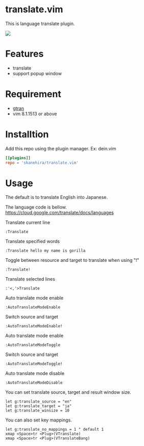 # translate.vim
This is language translate plugin.

![](https://github.com/skanehira/translate.vim/blob/img/screenshots/translate.vim.gif?raw=true)

# Features
- translate
- support popup window

# Requirement
- [gtran](https://github.com/skanehira/gtran)
- vim 8.1.1513 or above

# Installtion
Add this repo using the plugin manager.
Ex: dein.vim

```toml
[[plugins]]
repo = 'skanehira/translate.vim'
```

# Usage
The default is to translate English into Japanese.

The language code is bellow.
https://cloud.google.com/translate/docs/languages

Translate current line
```vim
:Translate
```

Translate specified words
```vim
:Translate hello my name is gorilla
```

Toggle between resource and target to translate when using "!"
```vim
:Translate!
```

Translate selected lines
```vim
:'<,'>Translate
```

Auto translate mode enable
```vim
:AutoTranslateModeEnable
```

Switch source and target
```vim
:AutoTranslateModeEnable!
```

Auto translate mode enable
```vim
:AutoTranslateModeToggle
```

Switch source and target
```vim
:AutoTranslateModeToggle!
```

Auto translate mode disable
```vim
:AutoTranslateModeDisable
```

You can set translate source, target and result window size.
```vim
let g:translate_source = "en"
let g:translate_target = "ja"
let g:translate_winsize = 10
```

You can also set key mappings.
```vim
let g:translate_no_mappings = 1 " default 1
xmap <Space>tr <Plug>(VTranslate)
xmap <Space>tr <Plug>(VTranslateBang)
```

